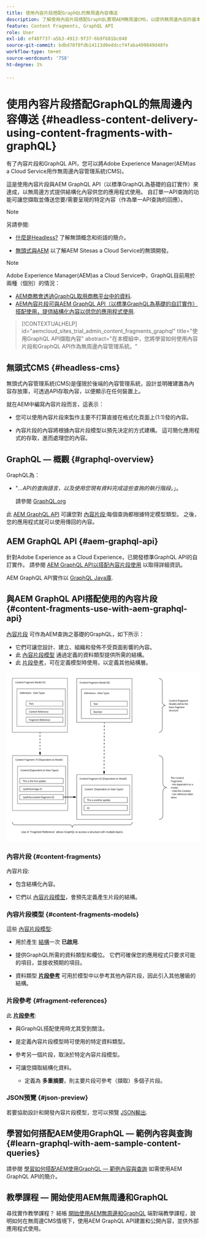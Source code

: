 ```yaml
---
title: 使用內容片段搭配GraphQL的無周邊內容傳送
description: 了解使用內容片段搭配GraphQL實現AEM無周邊CMS，以提供無周邊內容的基本概念。
feature: Content Fragments, GraphQL API
role: User
exl-id: ef48f737-a5b3-4913-9f37-6b9f681bc048
source-git-commit: bdbd78f0fdb14113d0eddccf4faba499849d48fe
workflow-type: tm+mt
source-wordcount: '758'
ht-degree: 1%

---
```


# 使用內容片段搭配GraphQL的無周邊內容傳送 {#headless-content-delivery-using-content-fragments-with-graphQL}

有了內容片段和GraphQL API，您可以將Adobe Experience Manager(AEM)as a Cloud Service用作無周邊內容管理系統(CMS)。

這是使用內容片段與AEM GraphQL API（以標準GraphQL為基礎的自訂實作）來達成，以無周邊方式提供結構化內容供您的應用程式使用。 自訂單一API查詢的功能可讓您擷取並傳送您要/需要呈現的特定內容（作為單一API查詢的回應）。

>[!NOTE]
>
>另請參閱:
>
>* [什麼是Headless?](/help/headless/what-is-headless.md) 了解無頭概念和術語的簡介。
>
>* [無頭式與AEM](/help/headless/introduction.md) 以了解AEM Sitesas a Cloud Service的無頭開發。


>[!NOTE]
>
>Adobe Experience Manager(AEM)as a Cloud Service中，GraphQL目前用於兩種（個別）的情況：
>
>* [AEM商務會透過GraphQL取用商務平台中的資料](/help/commerce-cloud/integrating/magento.md).
>* [AEM內容片段可與AEM GraphQL API（以標準GraphQL為基礎的自訂實作）搭配使用，提供結構化內容以供您的應用程式使用](/help/headless/graphql-api/content-fragments.md).


>[!CONTEXTUALHELP]
>id="aemcloud_sites_trial_admin_content_fragments_graphql"
>title="使用GraphQL API擷取內容"
>abstract="在本模組中，您將學習如何使用內容片段和GraphQL API作為無周邊內容管理系統。"

## 無頭式CMS {#headless-cms}

無頭式內容管理系統(CMS)是僅限於後端的內容管理系統，設計並明確建置為內容存放庫，可透過API存取內容，以便顯示在任何裝置上。

就在AEM中編寫內容片段而言，這表示：

* 您可以使用內容片段來製作主要不打算直接在格式化頁面上(1:1)發的內容。

* 內容片段的內容將根據內容片段模型以預先決定的方式建構。 這可簡化應用程式的存取，進而處理您的內容。

## GraphQL — 概觀 {#graphql-overview}

GraphQL為：

* &quot;*...API的查詢語言，以及使用您現有資料完成這些查詢的執行階段。*」。

   請參閱 [GraphQL.org](https://graphql.org)

此 [AEM GraphQL API](#aem-graphql-api) 可讓您對 [內容片段](/help/sites-cloud/administering/content-fragments/content-fragments.md);每個查詢都根據特定模型類型。 之後，您的應用程式就可以使用傳回的內容。

## AEM GraphQL API {#aem-graphql-api}

針對Adobe Experience as a Cloud Experience，已開發標準GraphQL API的自訂實作。 請參閱 [AEM GraphQL API以搭配內容片段使用](/help/headless/graphql-api/content-fragments.md) 以取得詳細資訊。

AEM GraphQL API實作以 [GraphQL Java庫](https://graphql.org/code/#java).

## 與AEM GraphQL API搭配使用的內容片段 {#content-fragments-use-with-aem-graphql-api}

[內容片段](#content-fragments) 可作為AEM查詢之基礎的GraphQL，如下所示：

* 它們可讓您設計、建立、組織和發佈不受頁面影響的內容。
* 此 [內容片段模型](#content-fragments-models) 通過定義的資料類型提供所需的結構。
* 此 [片段參考](#fragment-references)，可在定義模型時使用，以定義其他結構層。

![與GraphQL搭配使用的內容片段](assets/cfm-nested-01.png "與GraphQL搭配使用的內容片段")

### 內容片段 {#content-fragments}

內容片段:

* 包含結構化內容。

* 它們以 [內容片段模型](#content-fragments-models)，會預先定義產生片段的結構。

### 內容片段模型 {#content-fragments-models}

這些 [內容片段模型](/help/sites-cloud/administering/content-fragments/content-fragments-models.md):

* 用於產生 [結構](https://graphql.org/learn/schema/)一次 **已啟用**.

* 提供GraphQL所需的資料類型和欄位。 它們可確保您的應用程式只要求可能的項目，並接收預期的項目。

* 資料類型 **[片段參考](#fragment-references)** 可用於模型中以參考其他內容片段，因此引入其他層級的結構。

### 片段參考 {#fragment-references}

此 **[片段參考](/help/sites-cloud/administering/content-fragments/content-fragments-models.md#fragment-reference-nested-fragments)**:

* 與GraphQL搭配使用時尤其受到關注。

* 是定義內容片段模型時可使用的特定資料類型。

* 參考另一個片段，取決於特定內容片段模型。

* 可讓您擷取結構化資料。

   * 定義為 **多重摘要**，則主要片段可參考（擷取）多個子片段。

### JSON預覽 {#json-preview}

若要協助設計和開發內容片段模型，您可以預覽 [JSON輸出](/help/sites-cloud/administering/content-fragments/content-fragments-json-preview.md).

## 學習如何搭配AEM使用GraphQL — 範例內容與查詢 {#learn-graphql-with-aem-sample-content-queries}

請參閱 [學習如何搭配AEM使用GraphQL — 範例內容與查詢](/help/headless/graphql-api/sample-queries.md) 如需使用AEM GraphQL API的簡介。

## 教學課程 — 開始使用AEM無周邊和GraphQL

尋找實作教學課程？ 結帳 [開始使用AEM無周邊和GraphQL](https://experienceleague.adobe.com/docs/experience-manager-learn/getting-started-with-aem-headless/graphql/overview.html) 端對端教學課程，說明如何在無周邊CMS情境下，使用AEM GraphQL API建置和公開內容，並供外部應用程式使用。
